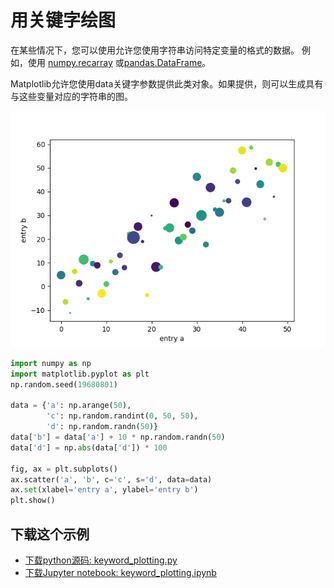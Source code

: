 # 用关键字绘图

在某些情况下，您可以使用允许您使用字符串访问特定变量的格式的数据。 例如，使用 [numpy.recarray](https://docs.scipy.org/doc/numpy/reference/generated/numpy.recarray.html#numpy.recarray) 或[pandas.DataFrame](https://pandas.pydata.org/pandas-docs/stable/generated/pandas.DataFrame.html#pandas.DataFrame)。

Matplotlib允许您使用data关键字参数提供此类对象。如果提供，则可以生成具有与这些变量对应的字符串的图。

![用关键字绘图示例](/static/images/gallery/sphx_glr_keyword_plotting_001.png)

```python
import numpy as np
import matplotlib.pyplot as plt
np.random.seed(19680801)

data = {'a': np.arange(50),
        'c': np.random.randint(0, 50, 50),
        'd': np.random.randn(50)}
data['b'] = data['a'] + 10 * np.random.randn(50)
data['d'] = np.abs(data['d']) * 100

fig, ax = plt.subplots()
ax.scatter('a', 'b', c='c', s='d', data=data)
ax.set(xlabel='entry a', ylabel='entry b')
plt.show()
```

## 下载这个示例
            
- [下载python源码: keyword_plotting.py](https://matplotlib.org/_downloads/keyword_plotting.py)
- [下载Jupyter notebook: keyword_plotting.ipynb](https://matplotlib.org/_downloads/keyword_plotting.ipynb)